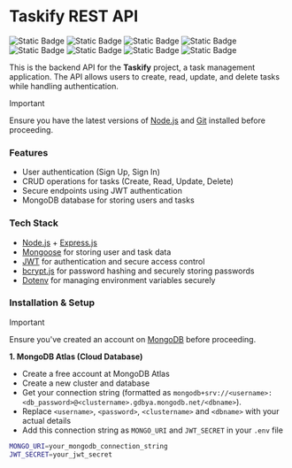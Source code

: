 # Taskify REST API  

![Static Badge](https://img.shields.io/badge/20.16.0-green?label=node)
![Static Badge](https://img.shields.io/badge/%5E3.0.2-green?label=bcryptjs)
![Static Badge](https://img.shields.io/badge/%5E2.8.5-green?label=cors)
![Static Badge](https://img.shields.io/badge/%5E16.4.7-yellow?label=dotenv)
![Static Badge](https://img.shields.io/badge/%5E4.21.2-white?label=express)
![Static Badge](https://img.shields.io/badge/%5E9.0.2-white?label=jsonwebtoken)
![Static Badge](https://img.shields.io/badge/%5E8.12.1-limegreen?label=mongoose)
![Static Badge](https://img.shields.io/badge/%5E3.1.9-olivedrab?label=nodemon)

This is the backend API for the **Taskify** project, a task management application. The API allows users to create, read, update, and delete tasks while handling authentication.  

> [!IMPORTANT]  
> Ensure you have the latest versions of [Node.js](https://nodejs.org/) and [Git](https://git-scm.com/) installed before proceeding.

### Features
- User authentication (Sign Up, Sign In)  
- CRUD operations for tasks (Create, Read, Update, Delete)  
- Secure endpoints using JWT authentication  
- MongoDB database for storing users and tasks

### Tech Stack
- [Node.js](https://github.com/nodejs/node.git) + [Express.js](https://github.com/expressjs/express.git)
- [Mongoose](https://github.com/Automattic/mongoose.git) for storing user and task data
- [JWT](https://github.com/auth0/node-jsonwebtoken.git) for authentication and secure access control
- [bcrypt.js](https://github.com/kelektiv/node.bcrypt.js.git) for password hashing and securely storing passwords
- [Dotenv](https://github.com/motdotla/dotenv.git) for managing environment variables securely

### Installation & Setup

> [!IMPORTANT]  
> Ensure you've created an account on [MongoDB](https://www.mongodb.com/) before proceeding.

**1. MongoDB Atlas (Cloud Database)**
- Create a free account at MongoDB Atlas
- Create a new cluster and database
- Get your connection string (formatted as ```mongodb+srv://<username>:<db_password>@<clustername>.gdbya.mongodb.net/<dbname>```).
- Replace ```<username>```, ```<password>```, ```<clustername>``` and ```<dbname>``` with your actual details
- Add this connection string as ```MONGO_URI``` and ```JWT_SECRET``` in your ```.env``` file

```bash
MONGO_URI=your_mongodb_connection_string
JWT_SECRET=your_jwt_secret
```